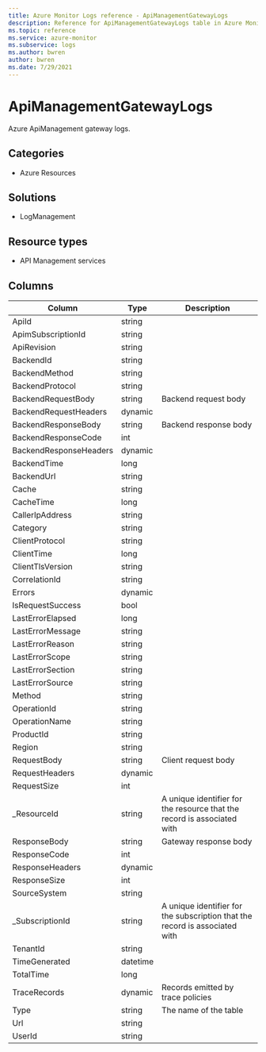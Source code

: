 ```yaml
---
title: Azure Monitor Logs reference - ApiManagementGatewayLogs
description: Reference for ApiManagementGatewayLogs table in Azure Monitor Logs.
ms.topic: reference
ms.service: azure-monitor
ms.subservice: logs
ms.author: bwren
author: bwren
ms.date: 7/29/2021
---
```


# ApiManagementGatewayLogs

 Azure ApiManagement gateway logs.

## Categories

- Azure Resources
## Solutions

- LogManagement
## Resource types

- API Management services




## Columns

|Column|Type|Description|
|---|---|---|
|ApiId|string||
|ApimSubscriptionId|string||
|ApiRevision|string||
|BackendId|string||
|BackendMethod|string||
|BackendProtocol|string||
|BackendRequestBody|string|Backend request body|
|BackendRequestHeaders|dynamic||
|BackendResponseBody|string|Backend response body|
|BackendResponseCode|int||
|BackendResponseHeaders|dynamic||
|BackendTime|long||
|BackendUrl|string||
|Cache|string||
|CacheTime|long||
|CallerIpAddress|string||
|Category|string||
|ClientProtocol|string||
|ClientTime|long||
|ClientTlsVersion|string||
|CorrelationId|string||
|Errors|dynamic||
|IsRequestSuccess|bool||
|LastErrorElapsed|long||
|LastErrorMessage|string||
|LastErrorReason|string||
|LastErrorScope|string||
|LastErrorSection|string||
|LastErrorSource|string||
|Method|string||
|OperationId|string||
|OperationName|string||
|ProductId|string||
|Region|string||
|RequestBody|string|Client request body|
|RequestHeaders|dynamic||
|RequestSize|int||
|_ResourceId|string|A unique identifier for the resource that the record is associated with|
|ResponseBody|string|Gateway response body|
|ResponseCode|int||
|ResponseHeaders|dynamic||
|ResponseSize|int||
|SourceSystem|string||
|_SubscriptionId|string|A unique identifier for the subscription that the record is associated with|
|TenantId|string||
|TimeGenerated|datetime||
|TotalTime|long||
|TraceRecords|dynamic|Records emitted by trace policies|
|Type|string|The name of the table|
|Url|string||
|UserId|string||
